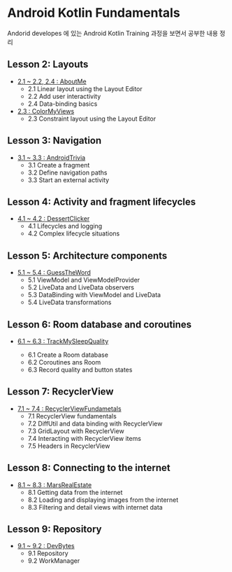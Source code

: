 # Android Kotlin Fundamentals

Andorid developes 에 있는 Android Kotlin Training 과정을 보면서 공부한 내용 정리

## Lesson 2: Layouts

- [2.1 ~ 2.2,  2.4 : AboutMe](./AboutMe) 
  - 2.1 Linear layout using the Layout Editor
  - 2.2 Add user interactivity
  - 2.4 Data-binding basics
- [2.3 : ColorMyViews](./ColorMyViews)
  - 2.3 Constraint layout using the Layout Editor



## Lesson 3: Navigation

- [3.1 ~ 3.3 : AndroidTrivia](./AndroidTrivia)
  - 3.1 Create a fragment
  - 3.2 Define navigation paths
  - 3.3 Start an external activity



## Lesson 4: Activity and fragment lifecycles

- [4.1 ~ 4.2 : DessertClicker](./DessertClicker)
  - 4.1 Lifecycles and logging
  - 4.2 Complex lifecycle situations



## Lesson 5: Architecture components

- [5.1 ~ 5.4 : GuessTheWord](./GuessTheWord)
  - 5.1 ViewModel and ViewModelProvider
  - 5.2 LiveData and LiveData observers
  - 5.3 DataBinding with ViewModel and LiveData
  - 5.4 LiveData transformations



## Lesson 6: Room database and coroutines

- [6.1 ~ 6.3 : TrackMySleepQuality](./TrackMySleepQuality)

  - 6.1 Create a Room database
  - 6.2 Coroutines ans Room
  - 6.3 Record quality and button states

  

## Lesson 7: RecyclerView

- [7.1 ~ 7.4 : RecyclerViewFundametals](./RecyclerViewFundamentals)
  - 7.1 RecyclerView fundamentals
  - 7.2 DiffUtil and data binding with RecyclerView
  - 7.3 GridLayout with RecyclerView
  - 7.4 Interacting with RecyclerView items
  - 7.5 Headers in RecyclerView



## Lesson 8: Connecting to the internet

- [8.1 ~ 8.3 : MarsRealEstate](./MarsRealEstate)
  - 8.1 Getting data from the internet
  - 8.2 Loading and displaying images from the internet
  - 8.3 Filtering and detail views with internet data



## Lesson 9: Repository

- [9.1 ~ 9.2 : DevBytes](./DevBytes)
  - 9.1 Repository
  - 9.2 WorkManager